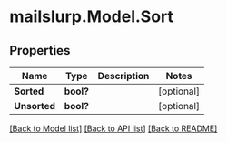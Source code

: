 # mailslurp.Model.Sort
## Properties

Name | Type | Description | Notes
------------ | ------------- | ------------- | -------------
**Sorted** | **bool?** |  | [optional] 
**Unsorted** | **bool?** |  | [optional] 

[[Back to Model list]](../README.md#documentation-for-models) [[Back to API list]](../README.md#documentation-for-api-endpoints) [[Back to README]](../README.md)

